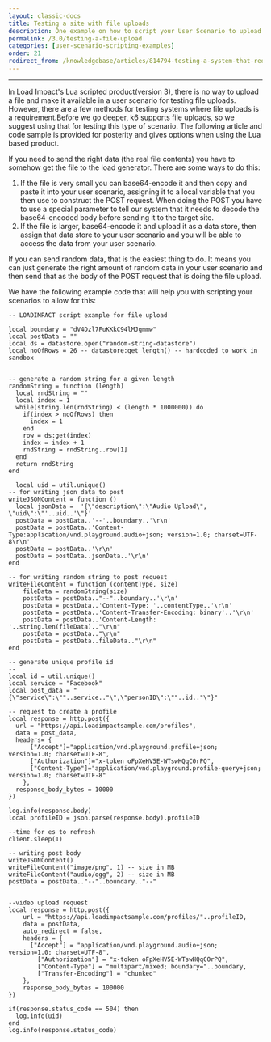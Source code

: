 ```yaml
---
layout: classic-docs
title: Testing a site with file uploads
description: One example on how to script your User Scenario to upload files during a test.
permalink: /3.0/testing-a-file-upload
categories: [user-scenario-scripting-examples]
order: 21
redirect_from: /knowledgebase/articles/814794-testing-a-system-that-requires-uploading-a-file
---
```


***

In Load Impact's Lua scripted product(version 3), there is no way to upload a file and make it available in a user scenario for testing file uploads. However, there are a few methods for testing systems where file uploads is a requirement.Before we go deeper, k6 supports file uploads, so we suggest using that for testing this type of scenario.  The following article and code sample is provided for posterity and gives options when using the Lua based product.

If you need to send the right data (the real file contents) you have to somehow get the file to the load generator. There are some ways to do this:

1. If the file is very small you can base64-encode it and then copy and paste it into your user scenario, assigning it to a local variable that you then use to construct the POST request. When doing the POST you have to use a special parameter to tell our system that it needs to decode the base64-encoded body before sending it to the target site.
2. If the file is larger, base64-encode it and upload it as a data store, then assign that data store to your user scenario and you will be able to access the data from your user scenario.



If you can send random data, that is the easiest thing to do. It means you can just generate the right amount of random data in your user scenario and then send that as the body of the POST request that is doing the file upload.


We have the following example code that will help you with scripting your scenarios to allow for this:
```
-- LOADIMPACT script example for file upload

local boundary = "dV4Dzl7FuKKkC94lMJgmmw"
local postData = ""
local ds = datastore.open("random-string-datastore")
local noOfRows = 26 -- datastore:get_length() -- hardcoded to work in sandbox


-- generate a random string for a given length
randomString = function (length)
  local rndString = ""
  local index = 1
  while(string.len(rndString) < (length * 1000000)) do
    if(index > noOfRows) then
      index = 1
    end
    row = ds:get(index)
    index = index + 1
    rndString = rndString..row[1]
  end
  return rndString
end

  local uid = util.unique()
-- for writing json data to post
writeJSONContent = function ()
  local jsonData =  '{\"description\":\"Audio Upload\", \"uid\":\"'..uid..'\"}'
  postData = postData..'--'..boundary..'\r\n'
  postData = postData..'Content-Type:application/vnd.playground.audio+json; version=1.0; charset=UTF-8\r\n'
  postData = postData..'\r\n'
  postData = postData..jsonData..'\r\n'
end

-- for writing random string to post request
writeFileContent = function (contentType, size)
    fileData = randomString(size)
    postData = postData.."--"..boundary..'\r\n'
    postData = postData..'Content-Type: '..contentType..'\r\n'
    postData = postData..'Content-Transfer-Encoding: binary'..'\r\n'
    postData = postData..'Content-Length: '..string.len(fileData).."\r\n"
    postData = postData.."\r\n"
    postData = postData..fileData.."\r\n"
end

-- generate unique profile id
--
local id = util.unique()
local service = "Facebook"
local post_data = "{\"service\":\""..service.."\",\"personID\":\""..id.."\"}"

-- request to create a profile
local response = http.post({
  url = "https://api.loadimpactsample.com/profiles",
  data = post_data,
  headers= {
      ["Accept"]="application/vnd.playground.profile+json; version=1.0; charset=UTF-8",
      ["Authorization"]="x-token oFpXeHV5E-WTswHQqC0rPQ",
      ["Content-Type"]="application/vnd.playground.profile-query+json; version=1.0; charset=UTF-8"
    },
  response_body_bytes = 10000
})

log.info(response.body)
local profileID = json.parse(response.body).profileID

--time for es to refresh
client.sleep(1)

-- writing post body
writeJSONContent()
writeFileContent("image/png", 1) -- size in MB
writeFileContent("audio/ogg", 2) -- size in MB
postData = postData.."--"..boundary.."--"


--video upload request
local response = http.post({
    url = "https://api.loadimpactsample.com/profiles/"..profileID,
    data = postData,
    auto_redirect = false,
    headers = {
      ["Accept"] = "application/vnd.playground.audio+json; version=1.0; charset=UTF-8",
        ["Authorization"] = "x-token oFpXeHV5E-WTswHQqC0rPQ",
        ["Content-Type"] = "multipart/mixed; boundary="..boundary,
        ["Transfer-Encoding"] = "chunked"
    },
    response_body_bytes = 100000
})

if(response.status_code == 504) then
  log.info(uid)
end
log.info(response.status_code)
```
